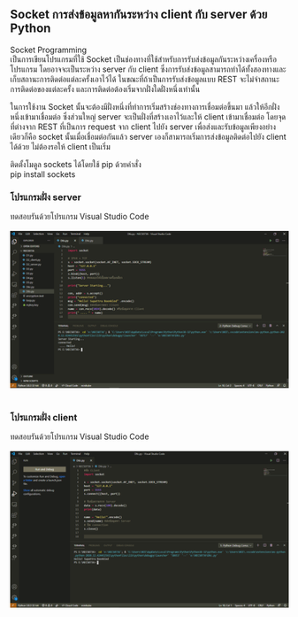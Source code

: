 ## Socket การส่งข้อมูลหากันระหว่าง client กับ server ด้วย Python <br>

Socket Programming <br>
เป็นการเขียนโปรแกรมที่ใช้ Socket เป็นช่องทางที่ใช้สำหรับการรับส่งข้อมูลกันระหว่างเครื่องหรือโปรแกรม โดยอาจจะเป็นระหว่าง server กับ client ซึ่งการรับส่งข้อมูลสามารถทำได้ทั้งสองทางและเก็บสถานะการติดต่อแต่ละครั้งเอาไว้ได้ ในขณะที่ถ้าเป็นการรับส่งข้อมูลแบบ REST จะไม่จำสถานะการติดต่อของแต่ละครั้ง และการติดต่อต้องเริ่มจากฝั่งใดฝั่งหนึ่งเท่านั้น <br>

ในการใช้งาน Socket นั้นจะต้องมีฝั่งหนึ่งที่ทำการเริ่มสร้างช่องทางการเชื่อมต่อขึ้นมา แล้วให้อีกฝั่งหนึ่งเข้ามาเชื่อมต่อ ซึ่งส่วนใหญ่ server จะเป็นฝั่งที่สร้างเอาไว้และให้ client เข้ามาเชื่อมต่อ โดยจุดที่ต่างจาก REST ที่เป็นการ request จาก client ไปยัง server เพื่อส่งและรับข้อมูลเพียงอย่างเดียวก็คือ socket นั้นเมื่อเชื่อมต่อกันแล้ว server เองก็สามารถเริ่มการส่งข้อมูลติดต่อไปยัง client ได้ด้วย ไม่ต้องรอให้ client เป็นเริ่ม <br>

ติดตั้งโมดูล sockets ได้โดยใช้ pip ด้วยคำสั่ง <br>
pip install sockets <br>

### โปรแกรมฝั่ง server
ทดสอบรันด้วยโปรแกรม Visual Studio Code <br>
<br>
<img src="server.png" class="sp sq fg ev er ix w c"> <br>
<br>
### โปรแกรมฝั่ง client
ทดสอบรันด้วยโปรแกรม Visual Studio Code <br>
<br>
<img src="client.png" class="sp sq fg ev er ix w c"> <br>
<br>
